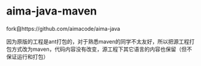 # aima-java-maven

fork自https://github.com/aimacode/aima-java

因为原版的工程是ant打包的，对于熟悉maven的同学不太友好，所以把源工程打包方式改为maven，代码内容没有改变，源工程下其它语言的内容也保留（但不保证运行和打包）
